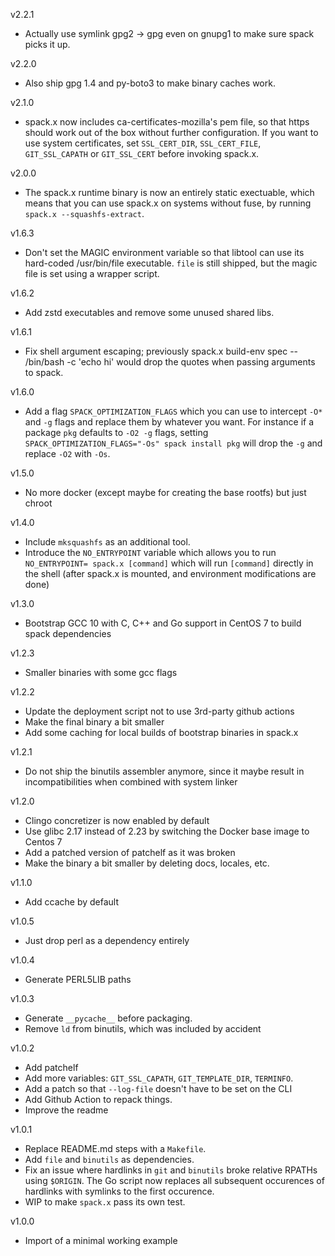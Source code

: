 v2.2.1
- Actually use symlink gpg2 -> gpg even on gnupg1 to make sure spack picks it
  up.

v2.2.0
- Also ship gpg 1.4 and py-boto3 to make binary caches work.

v2.1.0
- spack.x now includes ca-certificates-mozilla's pem file, so that https should
  work out of the box without further configuration. If you want to use system
  certificates, set `SSL_CERT_DIR`, `SSL_CERT_FILE`, `GIT_SSL_CAPATH` or
  `GIT_SSL_CERT` before invoking spack.x.

v2.0.0
- The spack.x runtime binary is now an entirely static exectuable, which means
  that you can use spack.x on systems without fuse, by running
  `spack.x --squashfs-extract`.

v1.6.3
- Don't set the MAGIC environment variable so that libtool can use its
  hard-coded /usr/bin/file executable. `file` is still shipped, but the magic
  file is set using a wrapper script.

v1.6.2
- Add zstd executables and remove some unused shared libs.

v1.6.1
- Fix shell argument escaping; previously spack.x build-env spec -- /bin/bash -c 'echo hi' would drop the quotes when passing arguments to spack.

v1.6.0
- Add a flag `SPACK_OPTIMIZATION_FLAGS` which you can use to intercept `-O*` and `-g` flags and replace them by whatever you want.
  For instance if a package `pkg` defaults to `-O2 -g` flags, setting `SPACK_OPTIMIZATION_FLAGS="-Os" spack install pkg` will drop the `-g` and replace `-O2` with `-Os`.

v1.5.0
- No more docker (except maybe for creating the base rootfs) but just chroot

v1.4.0
- Include `mksquashfs` as an additional tool.
- Introduce the `NO_ENTRYPOINT` variable which allows you to run `NO_ENTRYPOINT= spack.x [command]` which will run `[command]` directly in the shell (after spack.x is mounted, and environment modifications are done)

v1.3.0
- Bootstrap GCC 10 with C, C++ and Go support in CentOS 7 to build spack dependencies

v1.2.3
- Smaller binaries with some gcc flags

v1.2.2
- Update the deployment script not to use 3rd-party github actions
- Make the final binary a bit smaller
- Add some caching for local builds of bootstrap binaries in spack.x

v1.2.1
- Do not ship the binutils assembler anymore, since it maybe result in incompatibilities when combined with system linker

v1.2.0
- Clingo concretizer is now enabled by default
- Use glibc 2.17 instead of 2.23 by switching the Docker base image to Centos 7
- Add a patched version of patchelf as it was broken
- Make the binary a bit smaller by deleting docs, locales, etc.

v1.1.0
- Add ccache by default

v1.0.5
- Just drop perl as a dependency entirely

v1.0.4
- Generate PERL5LIB paths

v1.0.3
- Generate `__pycache__` before packaging.
- Remove `ld` from binutils, which was included by accident

v1.0.2
- Add patchelf
- Add more variables: `GIT_SSL_CAPATH`, `GIT_TEMPLATE_DIR`, `TERMINFO`.
- Add a patch so that `--log-file` doesn't have to be set on the CLI
- Add Github Action to repack things.
- Improve the readme

v1.0.1
- Replace README.md steps with a `Makefile`.
- Add `file` and `binutils` as dependencies.
- Fix an issue where hardlinks in `git` and `binutils` broke relative RPATHs
  using `$ORIGIN`. The Go script now replaces all subsequent occurences of
  hardlinks with symlinks to the first occurence.
- WIP to make `spack.x` pass its own test.

v1.0.0
- Import of a minimal working example
